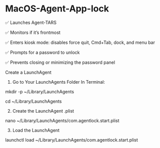 # MacOS-Agent-App-lock

✅  Launches Agent-TARS

✅  Monitors if it’s frontmost

✅  Enters kiosk mode: disables force quit, Cmd+Tab, dock, and menu bar

✅  Prompts for a password to unlock

✅  Prevents closing or minimizing the password panel



Create a LaunchAgent
1. Go to Your LaunchAgents Folder
In Terminal:

mkdir -p ~/Library/LaunchAgents

cd ~/Library/LaunchAgents


2. Create the LaunchAgent .plist

nano ~/Library/LaunchAgents/com.agentlock.start.plist


3. Load the LaunchAgent

launchctl load ~/Library/LaunchAgents/com.agentlock.start.plist
